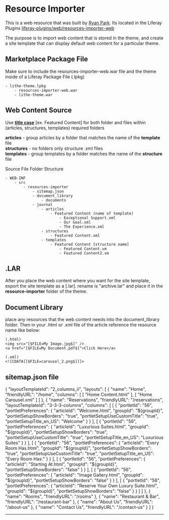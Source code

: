 # Resource Importer
This is a web resource that was built by [Ryan Park](http://www.liferay.com/web/ryan.park/profile). Its located in the Liferay Plugins [liferay-plugins/web/resources-importer-web](https://github.com/liferay/liferay-plugins/tree/master/webs/resources-importer-web)

The purpose is to import web content that is stored in the theme, and create a site template that can display default web content for a particular theme.

## Marketplace Package File
Make sure to include the resources-importer-web.war file and the theme inside of a Liferay Package File (.lpkg)

	- lithe-theme.lpkg
		- resources-importer-web.war
		- lithe-theme.war


## Web Content Source
Use **[title case](http://www.editage.co.kr/resources/pdf/case.pdf)** [ex. Featured Content] for both folder and files within (articles, structures, templates) required folders

**articles** - group articles by a folder that matches the name of the **template** file  
**structures** - no folders only structure .xml files  
**templates** - group templates by a folder matches the name of the **structure** file  

Source File Folder Structure
	
	- WEB-INF
		- src
			- resources-importer
				- sitemap.json
				- document_library
					- documents
				- journal
					- articles
						- Featured Content (name of template)
							- Exceptional Support.xml
							- Our Goal.xml
							- The Experience.xml
					- structures
						- Featured Content.xml
					- templates
						- Featured Content [structure name]
							- Featured Content.vm
							- Featured Content2.vm

## .LAR
After you place the web content where you want for the site template, export the site template as a [.lar]. rename is "archive.lar" and place it in the **resource-importer** folder of the theme.

## Document Library
place any resources that the web content needs into the document_library folder. Then in your .html or .xml file of the article reference the resource name like below:
	
	(.html)
	<img src="[$FILE=My Image.jpg$]" />
	<a href="[$FILE=My Document.pdf$]">Click Here</a>
	
	(.xml)
	<![CDATA[[$FILE=carousel_2.png$]]]>
	
	
## sitemap.json file

{
	"layoutTemplateId": "2_columns_ii",
	"layouts": [
		{
			"name": "Home",
			"friendlyURL": "/home",
			"columns": [
				[
					"Home Content.html"
				],
				[
					"Home Carousel.xml"
				]
			]
		},
		{
			"name": "Reservations",
			"friendlyURL": "/reservations",
			"layoutTemplateId": "3-3-3-columns",
			"columns": [
				[
					{
						"portletId": "56",
						"portletPreferences": {
							"articleId": "Welcome.html",
							"groupId": "${groupId}",
							"portletSetupShowBorders": "true",
							"portletSetupUseCustomTitle": "true",
							"portletSetupTitle_en_US": "Welcome"
						}
					}
				],
				[
					{
						"portletId": "56",
						"portletPreferences": {
							"articleId": "Luxurious Suites.html",
							"groupId": "${groupId}",
							"portletSetupShowBorders": "true",
							"portletSetupUseCustomTitle": "true",
							"portletSetupTitle_en_US": "Luxurious Suites"
						}
					}
				],
				[
					{
						"portletId": "56",
						"portletPreferences": {
							"articleId": "Every Room Has.html",
							"groupId": "${groupId}",
							"portletSetupShowBorders": "true",
							"portletSetupUseCustomTitle": "true",
							"portletSetupTitle_en_US": "Every Room Has:"
						}
					}
				],
				[
					{
						"portletId": "56",
						"portletPreferences": {
							"articleId": "Starting At.html",
							"groupId": "${groupId}",
							"portletSetupShowBorders": "false"
						}
					}
				],
				[
					{
						"portletId": "56",
						"portletPreferences": {
							"articleId": "Image Gallery.html",
							"groupId": "${groupId}",
							"portletSetupShowBorders": "false"
						}
					}
				],
				[
					{
						"portletId": "56",
						"portletPreferences": {
							"articleId": "Reserve Your Own Luxury Suite.html",
							"groupId": "${groupId}",
							"portletSetupShowBorders": "false"
						}
					}
				]
			]
		},
		{
			"name": "Rooms",
			"friendlyURL": "/rooms"
		},
		{
			"name": "Restaurant & Bar",
			"friendlyURL": "/restaurant-bar"
		},
		{
			"name": "About Us",
			"friendlyURL": "/about-us"
		},
		{
			"name": "Contact Us",
			"friendlyURL": "/contact-us"
		}
	]
}


-----------------------

